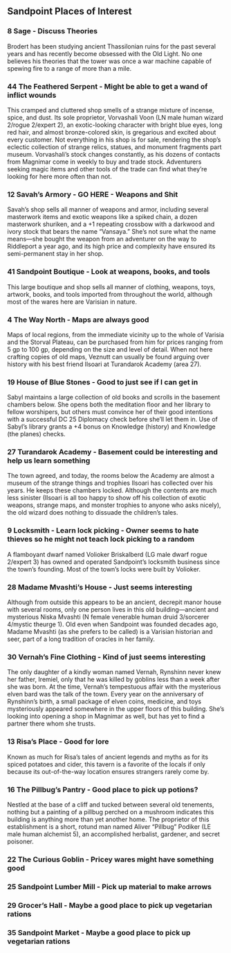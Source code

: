 ## Sandpoint Places of Interest
### **8 Sage - Discuss Theories**
Brodert has been studying ancient Thassilonian ruins for the past several years and has recently become obsessed with the Old Light. No one believes his theories that the tower was once a war machine capable of spewing fire to a range of more than a mile.

### **44 The Feathered Serpent - Might be able to get a wand of inflict wounds**
This cramped and cluttered shop smells of a strange mixture of incense, spice, and dust. Its sole proprietor, Vorvashali Voon (LN male human wizard 2/rogue 2/expert 2), an exotic-looking character with bright blue eyes, long red hair, and almost bronze-colored skin, is gregarious and excited about every customer. Not everything in his shop is for sale, rendering the shop’s eclectic collection of strange relics, statues, and monument fragments part museum. Vorvashali’s stock changes constantly, as his dozens of contacts from Magnimar come in weekly to buy and trade stock. Adventurers seeking magic items and other tools of the trade can find what they’re looking for here more often than not.

### **12 Savah’s Armory - GO HERE - Weapons and Shit**
Savah’s shop sells all manner of weapons and armor, including several masterwork items and exotic weapons like a spiked chain, a dozen masterwork shuriken, and a +1 repeating crossbow with a darkwood and ivory stock that bears the name “Vansaya.” She’s not sure what the name means—she bought the weapon from an adventurer on the way to Riddleport a year ago, and its high price and complexity have ensured its semi-permanent stay in her shop.

### **41 Sandpoint Boutique - Look at weapons, books, and tools**
This large boutique and shop sells all manner of clothing, weapons, toys, artwork, books, and tools imported from throughout the world, although most of the wares here are Varisian in nature.

### **4 The Way North - Maps are always good**
Maps of local regions, from the immediate vicinity up to the whole of Varisia and the Storval Plateau, can be purchased from him for prices ranging from 5 gp to 100 gp, depending on the size and level of detail. When not here crafting copies of old maps, Veznutt can usually be found arguing over history with his best friend Ilsoari at Turandarok Academy (area 27).

### **19 House of Blue Stones - Good to just see if I can get in**
Sabyl maintains a large collection of old books and scrolls in the basement chambers below. She opens both the meditation floor and her library to fellow worshipers, but others must convince her of their good intentions with a successful DC 25 Diplomacy check before she’ll let them in. Use of Sabyl’s library grants a +4 bonus on Knowledge (history) and Knowledge (the planes) checks.

### **27 Turandarok Academy - Basement could be interesting and help us learn something**
The town agreed, and today, the rooms below the Academy are almost a museum of the strange things and trophies Ilsoari has collected over his years. He keeps these chambers locked. Although the contents are much less sinister (Ilsoari is all too happy to show off his collection of exotic weapons, strange maps, and monster trophies to anyone who asks nicely), the old wizard does nothing to dissuade the children’s tales.

### **9 Locksmith - Learn lock picking - Owner seems to hate thieves so he might not teach lock picking to a random**
A flamboyant dwarf named Volioker Briskalberd (LG male dwarf rogue 2/expert 3) has owned and operated Sandpoint’s locksmith business since the town’s founding. Most of the town’s locks were built by Volioker. 

### **28 Madame Mvashti’s House - Just seems interesting**
Although from outside this appears to be an ancient, decrepit manor house with several rooms, only one person lives in this old building—ancient and mysterious Niska Mvashti (N female venerable human druid 3/sorcerer 4/mystic theurge 1). Old even when Sandpoint was founded decades ago, Madame Mvashti (as she prefers to be called) is a Varisian historian and seer, part of a long tradition of oracles in her family. 

### **30 Vernah’s Fine Clothing - Kind of just seems interesting**
The only daughter of a kindly woman named Vernah, Rynshinn never knew her father, Iremiel, only that he was killed by goblins less than a week after she was born. At the time, Vernah’s tempestuous affair with the mysterious elven bard was the talk of the town. Every year on the anniversary of Rynshinn’s birth, a small package of elven coins, medicine, and toys mysteriously appeared somewhere in the upper floors of this building. 
She’s looking into opening a shop in Magnimar as well, but has yet to find a partner there whom she trusts.

### **13 Risa’s Place - Good for lore**
Known as much for Risa’s tales of ancient legends and myths as for its spiced potatoes and cider, this tavern is a favorite of the locals if only because its out-of-the-way location ensures strangers rarely come by.

### **16 The Pillbug’s Pantry - Good place to pick up potions?**
Nestled at the base of a cliff and tucked between several old tenements, nothing but a painting of a pillbug perched on a mushroom indicates this building is anything more than yet another home. The proprietor of this establishment is a short, rotund man named Aliver “Pillbug” Podiker (LE male human alchemist 5), an accomplished herbalist, gardener, and secret poisoner. 

### **22 The Curious Goblin - Pricey wares might have something good**

### **25 Sandpoint Lumber Mill - Pick up material to make arrows**

### **29 Grocer’s Hall - Maybe a good place to pick up vegetarian rations**

### **35 Sandpoint Market - Maybe a good place to pick up vegetarian rations**